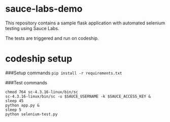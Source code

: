 # sauce-labs-demo
This repository contains a sample flask application with automated selenium testing using Sauce Labs.

The tests are triggered and run on codeship.

# codeship setup
###Setup commands 
`pip install -r requirements.txt`

###Test commands
```
chmod 764 sc-4.3.16-linux/bin/sc
sc-4.3.16-linux/bin/sc -u $SAUCE_USERNAME -k $SAUCE_ACCESS_KEY &
sleep 45
python app.py &
sleep 5
python selenium-test.py
```

